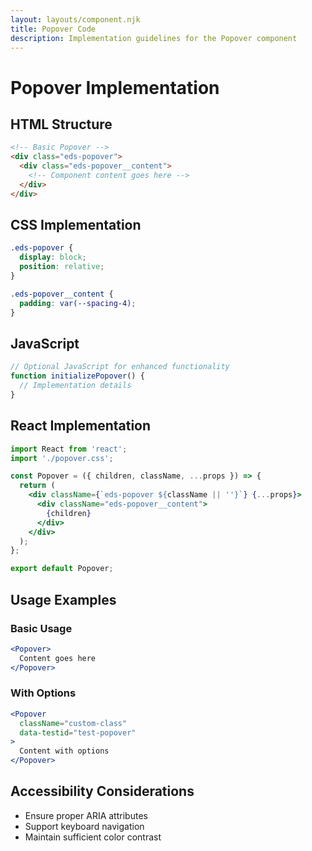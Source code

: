 ```yaml
---
layout: layouts/component.njk
title: Popover Code
description: Implementation guidelines for the Popover component
---
```


# Popover Implementation

## HTML Structure

```html
<!-- Basic Popover -->
<div class="eds-popover">
  <div class="eds-popover__content">
    <!-- Component content goes here -->
  </div>
</div>
```

## CSS Implementation

```css
.eds-popover {
  display: block;
  position: relative;
}

.eds-popover__content {
  padding: var(--spacing-4);
}
```

## JavaScript

```javascript
// Optional JavaScript for enhanced functionality
function initializePopover() {
  // Implementation details
}
```

## React Implementation

```jsx
import React from 'react';
import './popover.css';

const Popover = ({ children, className, ...props }) => {
  return (
    <div className={`eds-popover ${className || ''}`} {...props}>
      <div className="eds-popover__content">
        {children}
      </div>
    </div>
  );
};

export default Popover;
```

## Usage Examples

### Basic Usage

```jsx
<Popover>
  Content goes here
</Popover>
```

### With Options

```jsx
<Popover 
  className="custom-class"
  data-testid="test-popover"
>
  Content with options
</Popover>
```

## Accessibility Considerations

- Ensure proper ARIA attributes
- Support keyboard navigation
- Maintain sufficient color contrast
